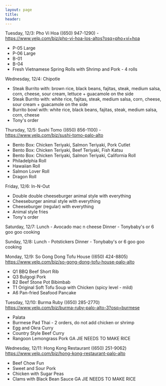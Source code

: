```yaml
---
layout: page
title:  
header: 
---
```


Tuesday, 12/3:
Pho Vi Hoa ((650) 947-1290) - https://www.yelp.com/biz/pho-vi-hoa-los-altos?osq=pho+vi+hoa
* P-05 Large
* P-06 Large
* B-01
* B-04
* Fresh Vietnamese Spring Rolls with Shrimp and Pork - 4 rolls

Wednesday, 12/4:
Chipotle
* Steak Burrito with: brown rice, black beans, fajitas, steak, medium salsa, corn, cheese, sour cream, lettuce + guacamole on the side
* Steak Burrito with: white rice, fajitas, steak, medium salsa, corn, cheese, sour cream + guacamole on the side
* Burrito bowl with: white rice, black beans, fajitas, steak, medium salsa, corn, cheese
* Tony's order

Thursday, 12/5:
Sushi Tomo ((650) 856-1100) - https://www.yelp.com/biz/sushi-tomo-palo-alto
* Bento Box: Chicken Teriyaki, Salmon Teriyaki, Pork Cutlet
* Bento Box: Chicken Teriyaki, Beef Teriyaki, Fish Katsu
* Bento Box: Chicken Teriyaki, Salmon Teriyaki, California Roll
* Philadelphia Roll
* Hawaiian Roll
* Salmon Lover Roll
* Dragon Roll

Friday, 12/6:
In-N-Out
* Double double cheeseburger animal style with everything
* Cheeseburger animal style with everything
* Cheeseburger (regular) with everything
* Animal style fries
* Tony's order

Saturday, 12/7:
Lunch - Avocado mac n cheese
Dinner - Tonybaby's or 6 goo goo cooking

Sunday, 12/8:
Lunch - Potstickers
Dinner - Tonybaby's or 6 goo goo cooking

Monday, 12/9:
So Gong Dong Tofu House ((650) 424-8805) https://www.yelp.com/biz/so-gong-dong-tofu-house-palo-alto
* Q1 BBQ Beef Short Rib
* Q3 Bulgogi Pork
* B2 Beef Stone Pot Bibimbab
* T1 Original Soft Tofu Soup with Chicken (spicy level - mild)
* A6 Pan-fried Seafood Pancake

Tuesday, 12/10:
Burma Ruby ((650) 285-2770) https://www.yelp.com/biz/burma-ruby-palo-alto-3?osq=burmese
* Palata
* Burmese Pad Thai - 2 orders, do not add chicken or shrimp
* Egg and Okra Curry
* Country Style Beef Curry
* Rangoon Lemongrass Pork
GA JIE NEEDS TO MAKE RICE

Wednesday, 12/11:
Hong Kong Restaurant ((650) 251-9062) https://www.yelp.com/biz/hong-kong-restaurant-palo-alto
* Beef Chow Fun
* Sweet and Sour Pork
* Chicken with Sugar Peas
* Clams with Black Bean Sauce
GA JIE NEEDS TO MAKE RICE






<!-- Week of 8/26/19

 | Day       | Menu| 
 | --------- | --------- |
 | Monday    | Smoked salmon, tomato, garlic, romaine lettuce, and olive oil pasta |
 | Tuesday   | Rice with pepper chicken and grilled salmon over a bed of romaine lettuce |
 | Wednesday | Stuffed bell peppers with ground turkey, corn, tomatoes, black beans, pepper jack cheese and rice |
 | Thursday  | Korean tofu soup with chicken, napa cabbage, and tomatoes |
 | Friday    | Kimchi fried rice |
 | Saturday  | Buca di Beppo |
 | Sunday    | Dinner at LD's |

Week of 7/1/19

 | Day       | Menu| 
 | --------- | --------- |
 | Monday    | BBQ Pork Vietnamese Spring Rolls with Boiled Spinach and Miso Soup |
 | Tuesday   | Omurice with Stir-Fry Yam Leaves |
 | Wednesday | Pizz'a Chicago |
 | Thursday  | Sheng Jian Bao with Boiled Lettuce |
 | Friday    | Beyond Meat and Beef Hot Dogs |
 | Saturday  | Salmon Alfredo Pasta |
 | Sunday    | Korean Tofu Soup with Kimchi Rice Cakes |


Week of 2/18/19

 | Day       | Menu| 
 | --------- | --------- |
 | Monday    | Avocado Mac N Cheese - with grilled chicken and steamed broccoli |
 | Tuesday   | Omurice - with steamed broccoli |
 | Wednesday | Bibimbap - with kimchi, baby bok choy, bulgogi, and fried egg|
 | Thursday  | Kimchi Fried Rice - with steamed baby bok choy |
 | Friday    | Wonton Noodle Soup |
 | Saturday  | Shrimp Pasta Alfredo |
 | Sunday    | Rice - with Chinese stir fry |


Week of 2/11/19

 | Day       | Menu| 
 | --------- | --------- |
 | Monday    | Lox and cream cheese cucumber bagel |
 | Tuesday   | Pork and shrimp wontons in spicy soy sauce; kimchi, corn, pork and cheese wontons; fried cream cheese wontons; boiled bok choy |
 | Wednesday | Pork and shrimp wontons in spicy soy sauce; kimchi, corn, pork and cheese wontons; crab rangoons; boiled bok choy|
 | Thursday  | Rice - with steamed soy sauce salmon, teriyaki chicken wings, and broccoli |
 | Friday    | The Counter |
 | Saturday  | Rice - with steamed whole fish, pepper steak, and corn |
 | Sunday    | Pasta alfredo |


Week of 2/4/19

 | Day       | Menu| 
 | --------- | --------- |
 | Monday    | Rice with CNY Eve Leftovers - braised lamb with bean curd, spicy black bean pork ribs, BBQ pork, and turnip soup  |
 | Tuesday   | Dumplings, the frozen variety - with GTG Italian salad |
 | Wednesday | Pan Fried Salmon - with steamed broccoli and mashed potatoes|
 | Thursday  | Omurice - with BBQ pork  |
 | Friday    | Kimchi Fried Rice |
 | Saturday  | LD Residence |
 | Sunday    | Wonton Noodle Soup |


Week of 1/28/19

 | Day       | Menu| 
 | --------- | --------- |
 | Monday    | Beef Burger - with grilled onions, tomatoes, spinach, avocado, and american cheese & GTG southwestern salad |
 | Tuesday   | Black bean pork and napa over stir fried rice cakes |
 | Wednesday | Omurice - with vegetarian potstickers |
 | Thursday  | Spaghetti bolognese |
 | Friday    | Rice - with tomato beef, garlic bok choy, and boiled spinach |
 | Saturday  | Izakaya Mai |
 | Sunday    | Chinese New Year Eve Dinner |


Week of 1/21/19

 | Day       | Menu| 
 | --------- | --------- |
 | Monday    | Grilled salmon - with steamed carrots and mashed potatoes |
 | Tuesday   | Dumplings, the frozen variety |
 | Wednesday | Kimchi tofu soup |
 | Thursday  | Tech conference |
 | Friday    | Wonton noodle soup |
 | Saturday  | Wonton noodle soup - with homemade BBQ pork bun |
 | Sunday    | Sous vide sea bass - with carmelized mushrooms and onions, steamed rice, and steamed corn |



Week of 1/14/19

 | Day       | Menu| 
 | --------- | --------- |
 | Monday    | Omurice |
 | Tuesday   | Rice - with grilled teriyaki chicken wings and stir fry bok choy |
 | Wednesday | Kimchi Fried Rice |
 | Thursday  | The Counter |
 | Friday    | Korean Tofu Soup - with rice noodles |
 | Saturday  | Grilled Salmon - with mashed potatoes and asparagus |
 | Sunday    | Beef Curry |



Week of 1/7/19
 
 | Day       | Menu| 
 | --------- | --------- |
 | Monday    | Omurice |
 | Tuesday   | Meatloaf Sandwich|
 | Wednesday | Avocado Mac N Cheese |
 | Thursday  | Rice - with beef and broccoli and stir fry garlic bok choy|
 | Friday    | Pizza - choose your own topping |
 | Saturday  | Leftover Pizza|
 | Sunday    | Dumplings - the freezer kind|
 

Week of 12/31/18

 | Day       | Menu| 
 | --------- | --------- |
 | Monday    | Sous Vide Steak - marinated with salt & pepper and teriyaki sauce, Stuffed Shells, Roasted Brussels Sprouts |
 | Tuesday   | Sheng Jian Bao - with boiled iceberg lettuce and baked hot dog buns|
 | Wednesday | Febras Panadas - covered with pan fried onions and peppers in light vinagrette |
 | Thursday  | Rice - with stir fried garlic bok choy and szechuan hot sauce drizzled over steamed broccoli|
 | Friday    | Spaghetti Bolognese |
 | Saturday  | Sushi - dragon roll, forty-niner roll, philly roll, california roll, futo maki roll, hamachi and green onion roll, cucumber roll, inari|
 | Sunday    | Rice - with kimchi tofu soup and pepper beef|


Week of 12/17/18

 | Day       | Menu | 
 | --------- | --------- | 
 | Monday    | Rice - with oven roasted soy chicken wings and asparagus on the side |
 | Tuesday   | Avocado Mac N Cheese - with salt and pepper chicken thighs and side garden salad | 
 | Wednesday | Spaghetti Bolognese - with basic salad | 
 | Thursday  | Rice - with assorted stir fry veggies | 
 | Friday    | Gintei | 
 | Saturday  | LD's | 
 | Sunday    | Out of Town | 


 | Day       | Menu | 
 | --------- | --------- | 
 | Monday    | | 
 | Tuesday   | | 
 | Wednesday | | 
 | Thursday  | | 
 | Friday    | | 
 | Saturday  | | 
 | Sunday    | | 

Week of 12/10/18

 | Day       | Menu         |
 | --------- | ------------ |
 | Monday    | Pizza Chicago - Eddie Gaedel, Joliet Jake, The Fridge |
 | Tuesday   | Rice - with chicken in black bean sauce over bok choy |
 | Wednesday | Steak Fajitas - with mango guacamole, sour cream, shredded cheese, and white rice |
 | Thursday  | Miso Ramen - with napa cabbage, green onion, soft boiled egg, and basic salad |
 | Friday    | Twitch Holiday Party |
 | Saturday  | Somen on Ice - with ginger, green onion, and soy sauce |
 | Sunday    | Rice - with chicken in black bean sauce over napa cabbage|
--> 
